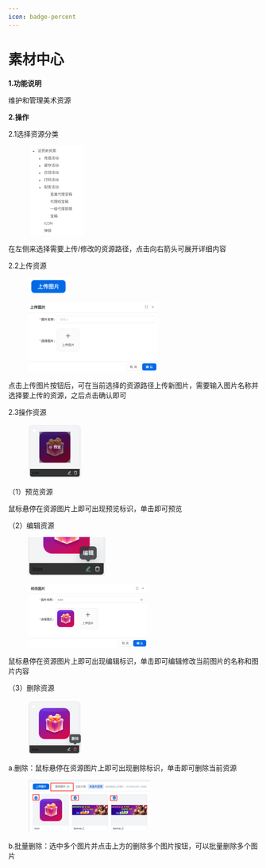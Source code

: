 ```yaml
---
icon: badge-percent
---
```


# 素材中心

**1.功能说明**

维护和管理美术资源

**2.操作**

2.1选择资源分类

<div align="left"><figure><img src="../.gitbook/assets/image (90).png" alt="" width="111"><figcaption></figcaption></figure></div>

在左侧来选择需要上传/修改的资源路径，点击向右箭头可展开详细内容

2.2上传资源

<div align="left"><figure><img src="../.gitbook/assets/image (91).png" alt="" width="80"><figcaption></figcaption></figure></div>

<div align="left"><figure><img src="../.gitbook/assets/image (92).png" alt="" width="261"><figcaption></figcaption></figure></div>

点击上传图片按钮后，可在当前选择的资源路径上传新图片，需要输入图片名称并选择要上传的资源，之后点击确认即可

2.3操作资源

<div align="left"><figure><img src="../.gitbook/assets/image (93).png" alt="" width="110"><figcaption></figcaption></figure></div>

（1）预览资源

鼠标悬停在资源图片上即可出现预览标识，单击即可预览

（2）编辑资源

<div align="left"><figure><img src="../.gitbook/assets/image (94).png" alt="" width="156"><figcaption></figcaption></figure></div>

<div align="left"><figure><img src="../.gitbook/assets/image (95).png" alt="" width="239"><figcaption></figcaption></figure></div>

鼠标悬停在资源图片上即可出现编辑标识，单击即可编辑修改当前图片的名称和图片内容

（3）删除资源

<div align="left"><figure><img src="../.gitbook/assets/image (96).png" alt="" width="107"><figcaption></figcaption></figure></div>

a.删除：鼠标悬停在资源图片上即可出现删除标识，单击即可删除当前资源

<div align="left"><figure><img src="../.gitbook/assets/image (97).png" alt="" width="246"><figcaption></figcaption></figure></div>

b.批量删除：选中多个图片并点击上方的删除多个图片按钮，可以批量删除多个图片
